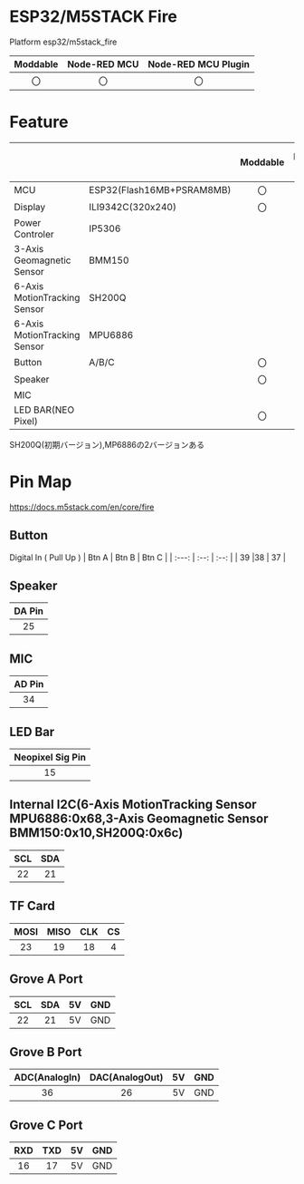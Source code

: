 # ESP32/M5STACK Fire
Platform esp32/m5stack_fire

|Moddable|Node-RED MCU|Node-RED MCU Plugin|
|:--:|:--:|:--:|
|〇|〇|〇|

# Feature
| | | Moddable | NodeRED MCU | NodeRED MCU Plugin|
|:--|:--|:--: |:--: |:--:|
| MCU | ESP32(Flash16MB+PSRAM8MB) | 〇 | 〇 | 〇 |  
| Display | ILI9342C(320x240) | 〇   | 〇   | 〇   |
|Power Controler|IP5306||||
|3-Axis Geomagnetic Sensor|BMM150|||
|6-Axis MotionTracking Sensor|SH200Q||||
|6-Axis MotionTracking Sensor|MPU6886|||
| Button  | A/B/C | 〇  | 〇  | 〇  |
| Speaker |     | 〇 | 〇 | 〇 |
| MIC |     |  |  |  |
| LED BAR(NEO Pixel) |     | 〇 | 〇 | 〇 |
SH200Q(初期バージョン),MP6886の2バージョンある
# Pin Map
https://docs.m5stack.com/en/core/fire

## Button 
Digital In ( Pull Up )
| Btn A | Btn B | Btn C |
| :---: | :--: | :--: |
| 39  |38  | 37 |

## Speaker
| DA Pin |
| :----: |
| 25     |
## MIC
| AD Pin |
| :----: |
| 34     |
## LED Bar
| Neopixel Sig Pin |
| :----: |
| 15     |

## Internal I2C(6-Axis MotionTracking Sensor MPU6886:0x68,3-Axis Geomagnetic Sensor BMM150:0x10,SH200Q:0x6c)
| SCL | SDA |
| :-: | :-: |
| 22  | 21  |


## TF Card
| MOSI | MISO | CLK | CS  |
| :--: | :--: | :-: | :-: |
| 23   | 19   | 18  | 4   |

## Grove A Port
| SCL | SDA | 5V  | GND |
| :-: | :-: | :-: | :-: |
| 22  | 21  | 5V  | GND |
## Grove B Port
| ADC(AnalogIn) | DAC(AnalogOut) | 5V  | GND |
| :-: | :-: | :-: | :-: |
| 36  | 26  | 5V  | GND |
## Grove C Port
| RXD | TXD | 5V  | GND |
| :-: | :-: | :-: | :-: |
| 16  | 17  | 5V  | GND |
